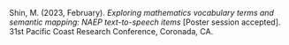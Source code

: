 Shin, M. (2023, February). *Exploring mathematics vocabulary terms and semantic mapping: NAEP text-to-speech items* [Poster session accepted]. 31st Pacific Coast Research Conference, Coronada, CA.
